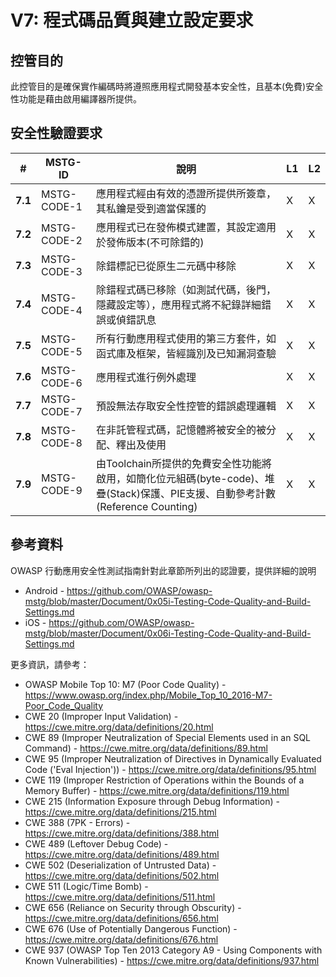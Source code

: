 # V7: 程式碼品質與建立設定要求

## 控管目的

此控管目的是確保實作編碼時將遵照應用程式開發基本安全性，且基本(免費)安全性功能是藉由啟用編譯器所提供。

## 安全性驗證要求

| # | MSTG-ID | 說明 | L1 | L2 |
| -- | -------- | ---------------------- | - | - |
| **7.1** | MSTG-CODE-1 | 應用程式經由有效的憑證所提供所簽章，其私鑰是受到適當保護的 | X | X |
| **7.2** | MSTG-CODE-2 | 應用程式已在發佈模式建置，其設定適用於發佈版本(不可除錯的)| X | X |
| **7.3** | MSTG-CODE-3 | 除錯標記已從原生二元碼中移除 | X | X |
| **7.4** | MSTG-CODE-4 | 除錯程式碼已移除（如測試代碼，後門，隱藏設定等），應用程式將不紀錄詳細錯誤或偵錯訊息| X | X |
| **7.5** | MSTG-CODE-5 | 所有行動應用程式使用的第三方套件，如函式庫及框架，皆經識別及已知漏洞查驗 | X | X |
| **7.6** | MSTG-CODE-6 | 應用程式進行例外處理| X | X |
| **7.7** | MSTG-CODE-7 | 預設無法存取安全性控管的錯誤處理邏輯 | X | X |
| **7.8** | MSTG-CODE-8 | 在非託管程式碼，記憶體將被安全的被分配、釋出及使用  | X | X |
| **7.9** | MSTG-CODE-9 | 由Toolchain所提供的免費安全性功能將啟用，如簡化位元組碼(byte-code)、堆疊(Stack)保護、PIE支援、自動參考計數(Reference Counting)| X | X |

## 參考資料

OWASP 行動應用安全性測試指南針對此章節所列出的認證要，提供詳細的說明

- Android - <https://github.com/OWASP/owasp-mstg/blob/master/Document/0x05i-Testing-Code-Quality-and-Build-Settings.md>
- iOS - <https://github.com/OWASP/owasp-mstg/blob/master/Document/0x06i-Testing-Code-Quality-and-Build-Settings.md>

更多資訊，請參考：

- OWASP Mobile Top 10: M7 (Poor Code Quality) - <https://www.owasp.org/index.php/Mobile_Top_10_2016-M7-Poor_Code_Quality>
- CWE 20 (Improper Input Validation) - <https://cwe.mitre.org/data/definitions/20.html>
- CWE 89 (Improper Neutralization of Special Elements used in an SQL Command) - <https://cwe.mitre.org/data/definitions/89.html>
- CWE 95 (Improper Neutralization of Directives in Dynamically Evaluated Code ('Eval Injection')) - <https://cwe.mitre.org/data/definitions/95.html>
- CWE 119 (Improper Restriction of Operations within the Bounds of a Memory Buffer) - <https://cwe.mitre.org/data/definitions/119.html>
- CWE 215 (Information Exposure through Debug Information) - <https://cwe.mitre.org/data/definitions/215.html>
- CWE 388 (7PK - Errors) - <https://cwe.mitre.org/data/definitions/388.html>
- CWE 489 (Leftover Debug Code) - <https://cwe.mitre.org/data/definitions/489.html>
- CWE 502 (Deserialization of Untrusted Data) - <https://cwe.mitre.org/data/definitions/502.html>
- CWE 511 (Logic/Time Bomb) - <https://cwe.mitre.org/data/definitions/511.html>
- CWE 656 (Reliance on Security through Obscurity) - <https://cwe.mitre.org/data/definitions/656.html>
- CWE 676 (Use of Potentially Dangerous Function)  - <https://cwe.mitre.org/data/definitions/676.html>
- CWE 937 (OWASP Top Ten 2013 Category A9 - Using Components with Known Vulnerabilities) - <https://cwe.mitre.org/data/definitions/937.html>
